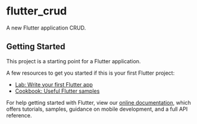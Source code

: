 # flutter_crud

A new Flutter application CRUD.

## Getting Started

This project is a starting point for a Flutter application.

A few resources to get you started if this is your first Flutter project:
- [Lab: Write your first Flutter app](https://flutter.dev/docs/get-started/codelab)
- [Cookbook: Useful Flutter samples](https://flutter.dev/docs/cookbook)

For help getting started with Flutter, view our
[online documentation](https://flutter.dev/docs), which offers tutorials,
samples, guidance on mobile development, and a full API reference.
